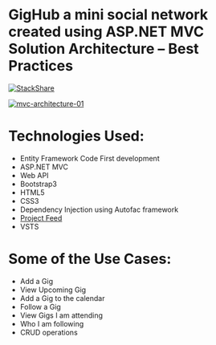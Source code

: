 # GigHub a mini social network created using ASP.NET MVC Solution Architecture – Best Practices
[![StackShare](https://img.shields.io/badge/tech-stack-0690fa.svg?style=flat)](https://stackshare.io/akshaymittal143/akshay)

<a href="https://chsakell.files.wordpress.com/2015/02/mvc-architecture-01.png" target="_blank"><img src="https://chsakell.files.wordpress.com/2015/02/mvc-architecture-01.png?w=700" alt="mvc-architecture-01" class="alignnone size-full wp-image-2638"></a>

# Technologies Used:
* Entity Framework Code First development
* ASP.NET MVC
* Web API
* Bootstrap3
* HTML5
* CSS3
* Dependency Injection using Autofac framework
* [Project Feed](https://ci.appveyor.com/nuget/gighub-fullstack-lkadetfo3w3h)
* VSTS

# Some of the Use Cases: 
* Add a Gig
* View Upcoming Gig
* Add a Gig to the calendar
* Follow a Gig
* View Gigs I am attending
* Who I am following
* CRUD operations

